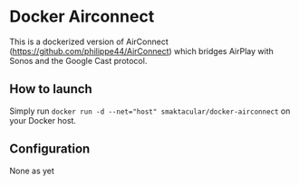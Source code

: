 # Docker Airconnect

This is a dockerized version of AirConnect (https://github.com/philippe44/AirConnect) which bridges AirPlay with Sonos and the Google Cast protocol.

## How to launch

Simply run `docker run -d --net="host" smaktacular/docker-airconnect` on your Docker host.

## Configuration

None as yet
